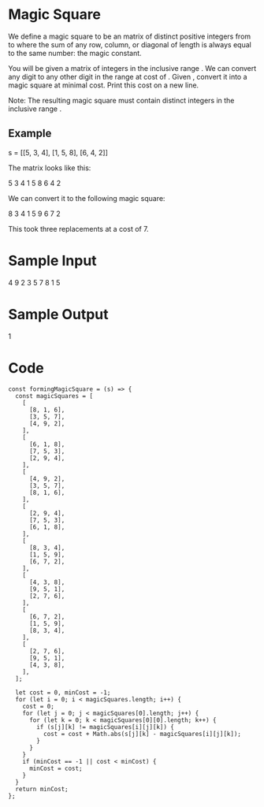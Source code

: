 # Magic Square

We define a magic square to be an matrix of distinct positive integers from to where the sum of any row, column, or diagonal of length is always equal to the same number: the magic constant.

You will be given a matrix of integers in the inclusive range . We can convert any digit to any other digit in the range at cost of . Given , convert it into a magic square at minimal cost. Print this cost on a new line.

Note: The resulting magic square must contain distinct integers in the inclusive range .

## Example

s = [[5, 3, 4], [1, 5, 8], [6, 4, 2]]

The matrix looks like this:

5 3 4
1 5 8
6 4 2

We can convert it to the following magic square:

8 3 4
1 5 9
6 7 2

This took three replacements at a cost of 7.

# Sample Input

4 9 2
3 5 7
8 1 5

# Sample Output

1

# Code

```
const formingMagicSquare = (s) => {
  const magicSquares = [
    [
      [8, 1, 6],
      [3, 5, 7],
      [4, 9, 2],
    ],
    [
      [6, 1, 8],
      [7, 5, 3],
      [2, 9, 4],
    ],
    [
      [4, 9, 2],
      [3, 5, 7],
      [8, 1, 6],
    ],
    [
      [2, 9, 4],
      [7, 5, 3],
      [6, 1, 8],
    ],
    [
      [8, 3, 4],
      [1, 5, 9],
      [6, 7, 2],
    ],
    [
      [4, 3, 8],
      [9, 5, 1],
      [2, 7, 6],
    ],
    [
      [6, 7, 2],
      [1, 5, 9],
      [8, 3, 4],
    ],
    [
      [2, 7, 6],
      [9, 5, 1],
      [4, 3, 8],
    ],
  ];

  let cost = 0, minCost = -1;
  for (let i = 0; i < magicSquares.length; i++) {
    cost = 0;
    for (let j = 0; j < magicSquares[0].length; j++) {
      for (let k = 0; k < magicSquares[0][0].length; k++) {
        if (s[j][k] != magicSquares[i][j][k]) {
          cost = cost + Math.abs(s[j][k] - magicSquares[i][j][k]);
        }
      }
    }
    if (minCost == -1 || cost < minCost) {
      minCost = cost;
    }
  }
  return minCost;
};

```

